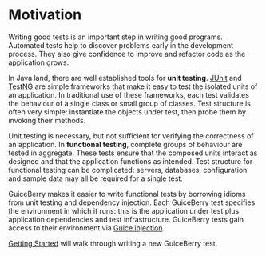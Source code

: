 # Motivation #

Writing good tests is an important step in writing good programs. Automated tests help to discover problems early in the development process. They also give confidence to improve and refactor code as the application grows.

In Java land, there are well established tools for **unit testing**. [JUnit](http://www.junit.org/) and [TestNG](http://testng.org/) are simple frameworks that make it easy to test the isolated units of an application. In traditional use of these frameworks, each test validates the behaviour of a single class or small group of classes. Test structure is often very simple: instantiate the objects under test, then probe them by invoking their methods.

Unit testing is necessary, but not sufficient for verifying the correctness of an application. In **functional testing**, complete groups of behaviour are tested in aggregate. These tests ensure that the composed units interact as designed and that the application functions as intended. Test structure for functional testing can be complicated: servers, databases, configuration and sample data may all be required for a single test.

GuiceBerry makes it easier to write functional tests by borrowing idioms from unit testing and dependency injection. Each GuiceBerry test specifies the environment in which it runs: this is the application under test plus application dependencies and test infrastructure. GuiceBerry tests gain access to their environment via [Guice injection](http://code.google.com/p/google-guice/).

[Getting Started](GettingStarted.md) will walk through writing a new GuiceBerry test.